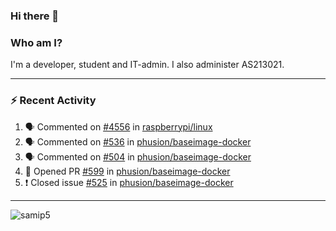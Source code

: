 ### Hi there 👋

### Who am I?
I'm a developer, student and IT-admin. I also administer AS213021.

---
### :zap: Recent Activity
<!--START_SECTION:activity-->
1. 🗣 Commented on [#4556](https://github.com/raspberrypi/linux/issues/4556) in [raspberrypi/linux](https://github.com/raspberrypi/linux)
2. 🗣 Commented on [#536](https://github.com/phusion/baseimage-docker/issues/536) in [phusion/baseimage-docker](https://github.com/phusion/baseimage-docker)
3. 🗣 Commented on [#504](https://github.com/phusion/baseimage-docker/issues/504) in [phusion/baseimage-docker](https://github.com/phusion/baseimage-docker)
4. 💪 Opened PR [#599](https://github.com/phusion/baseimage-docker/pull/599) in [phusion/baseimage-docker](https://github.com/phusion/baseimage-docker)
5. ❗️ Closed issue [#525](https://github.com/phusion/baseimage-docker/issues/525) in [phusion/baseimage-docker](https://github.com/phusion/baseimage-docker)
<!--END_SECTION:activity-->
---

<img align="center" src="https://github-readme-stats.vercel.app/api?username=samip5&show_icons=true" alt="samip5" />
